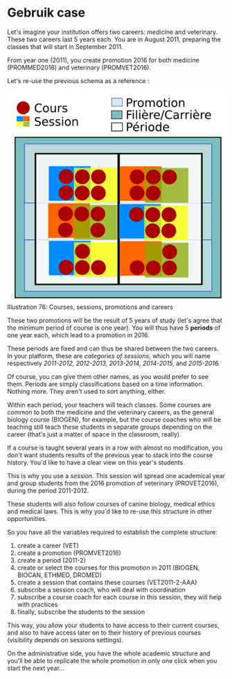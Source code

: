 # Gebruik case

Let's imagine your institution offers two careers: medicine and veterinary. These two careers last 5 years each. You are in August 2011, preparing the classes that will start in September 2011.

From year one \(2011\), you create promotion 2016 for both medicine \(PROMMED2016\) and veterinary \(PROMVET2016\).

Let's re-use the previous schema as a reference :

![](../../../.gitbook/assets/graficos92%20%281%29.png)Illustration 76: Courses, sessions, promotions and careers

These two promotions will be the result of 5 years of study \(let's agree that the minimum period of course is one year\). You will thus have 5 **periods** of one year each, which lead to a promotion in 2016.

These periods are fixed and can thus be shared between the two careers. In your platform, these are _categories of sessions_, which you will name respectively _2011-2012, 2012-2013, 2013-2014, 2014-2015,_ and _2015-2016._

Of course, you can give them other names, as you would prefer to see them. Periods are simply classifications based on a time information. Nothing more. They aren't used to sort anything, either.

Within each period, your teachers will teach classes. Some courses are common to both the medicine and the veterinary careers, as the general biology course \(BIOGEN\), for example, but the course coaches who will be teaching still teach these students in separate groups depending on the career \(that's just a matter of space in the classroom, really\).

If a course is taught several years in a row with almost no modification, you don't want students results of the previous year to stack into the course history. You'd like to have a clear view on this year's students.

This is why you use a _session_. This session will spread one academical year and group students from the 2016 promotion of veterinary \(PROVET2016\), during the period 2011-2012.

These students will also follow courses of canine biology, medical ethics and medical laws. This is why you'd like to re-use this structure in other opportunities.

So you have all the variables required to establish the complete structure:

1. create a career \(VET\)
2. create a promotion \(PROMVET2016\)
3. create a period \(2011-2\)
4. create or select the courses for this promotion in 2011 \(BIOGEN, BIOCAN, ETHMED, DROMED\)
5. create a session that contains these courses \(VET2011-2-AAA\)
6. subscribe a session coach, who will deal with coordination
7. subscribe a course coach for each course in this session, they will help with practices
8. finally, subscribe the students to the session

This way, you allow your students to have access to their current courses, and also to have access later on to their history of previous courses \(visibility depends on sessions settings\).

On the administrative side, you have the whole academic structure and you'll be able to replicate the whole promotion in only one click when you start the next year...

